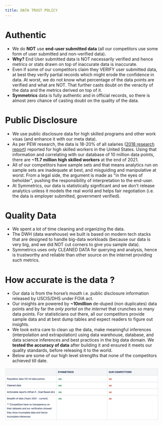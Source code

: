 ```yaml
---
title: DATA TRUST POLICY
---
```


# Authentic
- We do <strong>NOT</strong> use <strong> end-user submitted data </strong> (all our competitors use some form of user submitted and non-verified data).
- <strong>Why?</strong> End User submitted data is NOT necessarily verified and hence metrics or stats drawn on top of inaccurate data is inaccurate.
- Even if some of our competitors claim they VERIFY user submitted data, at best they verify partial records which might erode the confidence in data. At worst, we do not know what percentage of the data points are verified and what are NOT. That further casts doubt on the veracity of the data and the metrics derived on top of it.
- <strong>Symmetrics</strong> data is fully authentic and in official records, so there is almost zero chance of casting doubt on the quality of the data.

# Public Disclosure
- We use public disclosure data for high skilled programs and other work visas (and enhance it with our meta data).
- As per PEW research, the data is 18-20% of all salaries ([2018 research report](https://www.pewresearch.org/fact-tank/2020/02/24/the-share-of-immigrant-workers-in-high-skill-jobs-is-rising-in-the-u-s/)) reported for high skilled workers in the United States. Using that information and correlating with our database of 10 million data points, there are <strong>~11.7 million high skilled workers</strong> at the end of 2021.
- All of our competitors have sample sets and that means analytics run on sample sets are inadequate at best, and misguiding and manipulative at worst. From a legal side, the argument is made as "in the eyes of beholder", pushing the responsibility of interpretation to the end-user. 
- At Symmetrics, our data is statistically significant and we don't release analytics unless it models the real world and helps fair negotiation (i.e. the data is employer submitted, government verified).

# Quality Data
- We spent a lot of time cleaning and organizing the data.
- The DWH (data warehouse) we built is based on modern tech stacks that are designed to handle big-data workloads (because our data is very big, and we did NOT cut corners to give you sample data).
- Symmetrics uses only CLEANED DATA for querying and analysis, hence is trustworthy and reliable than other source on the internet providing such metrics.

# How accurate is the data ?
- Our data is from the horse’s mouth i.e. public disclosure information released by USCIS/DHS under FOIA act. 
- Our insights are powered by <strong>~10million</strong> de-duped (non duplicates) data points and by far the <i>only portal on the internet</i> that crunches so many data points. For statisticians out there, all our competitors provide sample data and at best dump tables and expect readers to figure out insights. 
- We took extra care to clean up the data, make meaningful inferences (interpolation and extrapolation) using data warehouse, database, and data science inferences and best practices in the big data domain. We <strong>tested the accuracy of data</strong> after building it and ensured it meets our quality standards, before releasing it to the world.
- Below are some of our high level strengths that none of the competitors achieved till date.

![Symmetrics vs. Competitors](/images/symmetrics_vs_competitors.png)  
<br>
<br>
